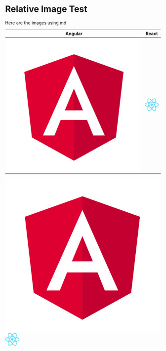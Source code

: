 # Relative Image Test

Here are the images using md

| Angular | React |
| --- | --- |
| ![angular icon](angular.svg) | ![react icon](react.svg) |

![angular icon](angular.svg)  ![react icon](react.svg)

